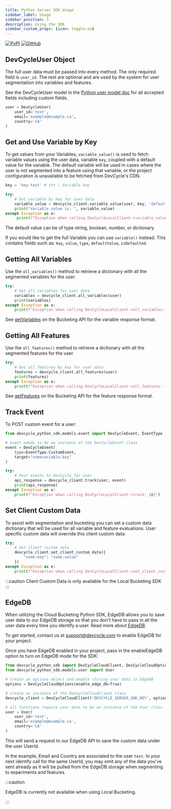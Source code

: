 ```yaml
---
title: Python Server SDK Usage
sidebar_label: Usage
sidebar_position: 3
description: Using the SDK
sidebar_custom_props: {icon: toggle-on}
---
```

[![PyPI](https://badgen.net/pypi/v/devcycle-python-server-sdk)](https://pypi.org/project/devcycle-python-server-sdk/)
[![GitHub](https://img.shields.io/github/stars/devcyclehq/python-server-sdk.svg?style=social&label=Star&maxAge=2592000)](https://github.com/DevCycleHQ/python-server-sdk)


## DevCycleUser Object

The full user data must be passed into every method. The only required field is `user_id`.
The rest are optional and are used by the system for user segmentation into variables and features.

See the DevCycleUser model in the [Python user model doc](https://github.com/DevCycleHQ/python-server-sdk/blob/main/devcycle_python_sdk/models/user.py) 
for all accepted fields including custom fields.

```python
user = DevCycleUser(
    user_id='test',
    email='example@example.ca',
    country='CA'
)
```

## Get and Use Variable by Key

To get values from your Variables, `variable_value()` is used to fetch variable values using the user data,
variable `key`, coupled with a default value for the variable. The default variable will be used in cases where
the user is not segmented into a feature using that variable, or the project configuration is unavailable
to be fetched from DevCycle's CDN.

```python
key = 'key-test' # str | Variable key

try:
    # Get variable by key for user data
    variable_value = devcycle_client.variable_value(user, key, 'default-value')
    print("Variable value is: ", variable_value)
except Exception as e:
     print(f"Exception when calling DevCycleLocalClient->variable_value: {e}")
```

The default value can be of type string, boolean, number, or dictionary.

If you would like to get the full Variable you can use `variable()` instead. This contains fields such as:
`key`, `value`, `type`, `defaultValue`, `isDefaulted`.

## Getting All Variables

Use the `all_variables()` method to retrieve a dictionary with all the segmented variables for the user.

```python
try:
    # Get all variables for user data
    variables = devcycle_client.all_variables(user)
    print(variables)
except Exception as e:
    print(f"Exception when calling DevCycleLocalClient->all_variables: {e}")
```
See [getVariables](/bucketing-api/#operation/getVariables) on the Bucketing API for the variable response format.

## Getting All Features

Use the `all_features()` method to retrieve a dictionary with all the segmented features for the user.

```python
try:
    # Get all features by key for user data
    features = devcycle_client.all_features(user)
    print(features)
except Exception as e:
    print(f"Exception when calling DevCycleLocalClient->all_features: {e}")
```
See [getFeatures](/bucketing-api/#operation/getFeatures) on the Bucketing API for the feature response format.

## Track Event

To POST custom event for a user:

```python
from devcycle_python_sdk.models.event import DevCycleEvent, EventType

# event needs to be an instance of the DevCycleEvent class
event = DevCycleEvent(
    type=EventType.CustomEvent,
    target="somevariable.key"
)

try:
    # Post events to DevCycle for user
    api_response = devcycle_client.track(user, event)
    print(api_response)
except Exception as e:
    print(f"Exception when calling DevCycleLocalClient->track: {e}")        
```

## Set Client Custom Data

To assist with segmentation and bucketing you can set a custom data dictionary that will be used for all variable and feature evaluations. User specific custom data will override this client custom data.

```python
try:
    # Set client custom data
    devcycle_client.set_client_custom_data({
        "some-key": "some-value"
    })
except Exception as e:
    print(f"Exception when calling DevCycleLocalClient->set_client_custom_data: {e}")
```

:::caution
Client Custom Data is only available for the Local Bucketing SDK
:::

## EdgeDB

When utilizing the Cloud Bucketing Python SDK, EdgeDB allows you to save user data to our EdgeDB storage so that you don't have to pass in all the user data every time you identify a user. Read more about [EdgeDB](/home/feature-management/edgedb/what-is-edgedb).

To get started, contact us at support@devcycle.com to enable EdgeDB for your project.

Once you have EdgeDB enabled in your project, pass in the enableEdgeDB option to turn on EdgeDB mode for the SDK:

```python
from devcycle_python_sdk import DevCycleCloudClient, DevCycleCloudOptions
from devcycle_python_sdk.models.user import User

# Create an options object and enable storing user data in EdgeDB
options = DevCycleCloudOptions(enable_edge_db=True)

# create an instance of the DevCycleCloudClient class
devcycle_client = DevCycleCloudClient('DEVCYCLE_SERVER_SDK_KEY', options)

# all functions require user data to be an instance of the User class
user = User(
    user_id='test',
    email='example@example.ca',
    country='CA'
)
```

This will send a request to our EdgeDB API to save the custom data under the user UserId.

In the example, Email and Country are associated to the user `test`. In your next identify call for the same UserId, you may omit any of the data you've sent already as it will be pulled from the EdgeDB storage when segmenting to experiments and features.

:::caution

EdgeDB is currently not available when using Local Bucketing.

:::
